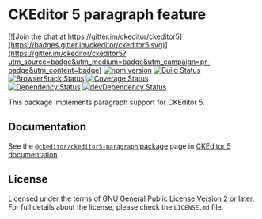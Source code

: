 CKEditor 5 paragraph feature
========================================

[![Join the chat at https://gitter.im/ckeditor/ckeditor5](https://badges.gitter.im/ckeditor/ckeditor5.svg)](https://gitter.im/ckeditor/ckeditor5?utm_source=badge&utm_medium=badge&utm_campaign=pr-badge&utm_content=badge)
[![npm version](https://badge.fury.io/js/%40ckeditor%2Fckeditor5-paragraph.svg)](https://www.npmjs.com/package/@ckeditor/ckeditor5-paragraph)
[![Build Status](https://travis-ci.org/ckeditor/ckeditor5-paragraph.svg?branch=master)](https://travis-ci.org/ckeditor/ckeditor5-paragraph)
[![BrowserStack Status](https://automate.browserstack.com/automate/badge.svg?badge_key=d3hvenZqQVZERFQ5d09FWXdyT0ozVXhLaVltRFRjTTUyZGpvQWNmWVhUUT0tLUZqNlJ1YWRUd0RvdEVOaEptM1B2Q0E9PQ==--c9d3dee40b9b4471ff3fb516d9ecf8d09292c7e0)](https://automate.browserstack.com/public-build/d3hvenZqQVZERFQ5d09FWXdyT0ozVXhLaVltRFRjTTUyZGpvQWNmWVhUUT0tLUZqNlJ1YWRUd0RvdEVOaEptM1B2Q0E9PQ==--c9d3dee40b9b4471ff3fb516d9ecf8d09292c7e0)
[![Coverage Status](https://coveralls.io/repos/github/ckeditor/ckeditor5-paragraph/badge.svg?branch=master)](https://coveralls.io/github/ckeditor/ckeditor5-paragraph?branch=master)
<br>
[![Dependency Status](https://david-dm.org/ckeditor/ckeditor5-paragraph/status.svg)](https://david-dm.org/ckeditor/ckeditor5-paragraph)
[![devDependency Status](https://david-dm.org/ckeditor/ckeditor5-paragraph/dev-status.svg)](https://david-dm.org/ckeditor/ckeditor5-paragraph?type=dev)

This package implements paragraph support for CKEditor 5.

## Documentation

See the [`@ckeditor/ckeditor5-paragraph` package](https://ckeditor.com/docs/ckeditor5/latest/api/paragraph.html) page in [CKEditor 5 documentation](https://ckeditor.com/docs/ckeditor5/latest/).

## License

Licensed under the terms of [GNU General Public License Version 2 or later](http://www.gnu.org/licenses/gpl.html). For full details about the license, please check the `LICENSE.md` file.
